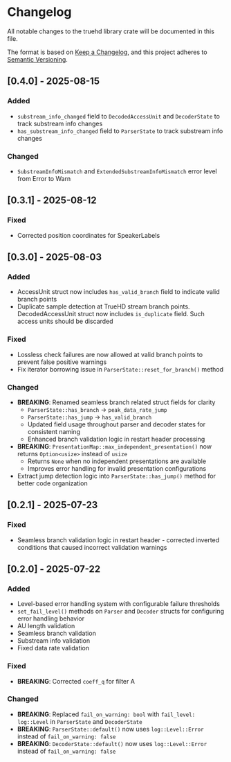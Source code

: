 # Changelog

All notable changes to the truehd library crate will be documented in this file.

The format is based on [Keep a Changelog](https://keepachangelog.com/en/1.0.0/),
and this project adheres to [Semantic Versioning](https://semver.org/spec/v2.0.0.html).

## [0.4.0] - 2025-08-15

### Added
- `substream_info_changed` field to `DecodedAccessUnit` and `DecoderState` to track substream info changes
- `has_substream_info_changed` field to `ParserState` to track substream info changes

### Changed
- `SubstreamInfoMismatch` and `ExtendedSubstreamInfoMismatch` error level from Error to Warn

## [0.3.1] - 2025-08-12

### Fixed
- Corrected position coordinates for SpeakerLabels

## [0.3.0] - 2025-08-03

### Added
- AccessUnit struct now includes `has_valid_branch` field to indicate valid branch points
- Duplicate sample detection at TrueHD stream branch points. DecodedAccessUnit struct now includes `is_duplicate` field. Such access units should be discarded

### Fixed
- Lossless check failures are now allowed at valid branch points to prevent false positive warnings
- Fix iterator borrowing issue in `ParserState::reset_for_branch()` method

### Changed
- **BREAKING**: Renamed seamless branch related struct fields for clarity
  - `ParserState::has_branch` → `peak_data_rate_jump`
  - `ParserState::has_jump` → `has_valid_branch`
  - Updated field usage throughout parser and decoder states for consistent naming
  - Enhanced branch validation logic in restart header processing
- **BREAKING**: `PresentationMap::max_independent_presentation()` now returns `Option<usize>` instead of `usize`
  - Returns `None` when no independent presentations are available
  - Improves error handling for invalid presentation configurations
- Extract jump detection logic into `ParserState::has_jump()` method for better code organization

## [0.2.1] - 2025-07-23

### Fixed
- Seamless branch validation logic in restart header - corrected inverted conditions that caused incorrect validation warnings

## [0.2.0] - 2025-07-22

### Added
- Level-based error handling system with configurable failure thresholds
- `set_fail_level()` methods on `Parser` and `Decoder` structs for configuring error handling behavior
- AU length validation
- Seamless branch validation
- Substream info validation
- Fixed data rate validation

### Fixed
- **BREAKING**: Corrected `coeff_q` for filter A

### Changed
- **BREAKING**: Replaced `fail_on_warning: bool` with `fail_level: log::Level` in `ParserState` and `DecoderState`
- **BREAKING**: `ParserState::default()` now uses `log::Level::Error` instead of `fail_on_warning: false`
- **BREAKING**: `DecoderState::default()` now uses `log::Level::Error` instead of `fail_on_warning: false`

